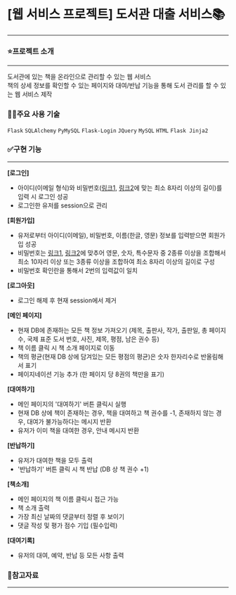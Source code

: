 # [웹 서비스 프로젝트] 도서관 대출 서비스📚

---

### ⭐️프로젝트 소개

---

도서관에 있는 책을 온라인으로 관리할 수 있는 웹 서비스  
책의 상세 정보를 확인할 수 있는 페이지와 대여/반납 기능을 통해 도서 관리를 할 수 있는 웹 서비스 제작

### 👩‍💻주요 사용 기술

`Flask` `SQLAlchemy` `PyMySQL` `Flask-Login` `JQuery` `MySQL` `HTML` `Flask Jinja2`

### ✅구현 기능

---

**[로그인]**

- 아이디(이메일 형식)와 비밀번호([링크1](<https://www.law.go.kr/%ED%96%89%EC%A0%95%EA%B7%9C%EC%B9%99/(%EA%B0%9C%EC%9D%B8%EC%A0%95%EB%B3%B4%EB%B3%B4%ED%98%B8%EC%9C%84%EC%9B%90%ED%9A%8C)%EA%B0%9C%EC%9D%B8%EC%A0%95%EB%B3%B4%EC%9D%98%EA%B8%B0%EC%88%A0%EC%A0%81%C2%B7%EA%B4%80%EB%A6%AC%EC%A0%81%EB%B3%B4%ED%98%B8%EC%A1%B0%EC%B9%98%EA%B8%B0%EC%A4%80/(2020-5,20200811)>), [링크2](https://www.kisa.or.kr/public/laws/laws3_View.jsp?cPage=7&mode=view&p_No=259&b_No=259&d_No=102&ST=T&SV=)에 맞는 최소 8자리 이상의 길이)를 입력 시 로그인 성공
- 로그인한 유저를 session으로 관리

**[회원가입]**

- 유저로부터 아이디(이메일), 비밀번호, 이름(한글, 영문) 정보를 입력받으면 회원가입 성공
- 비밀번호는 [링크1](<https://www.law.go.kr/%ED%96%89%EC%A0%95%EA%B7%9C%EC%B9%99/(%EA%B0%9C%EC%9D%B8%EC%A0%95%EB%B3%B4%EB%B3%B4%ED%98%B8%EC%9C%84%EC%9B%90%ED%9A%8C)%EA%B0%9C%EC%9D%B8%EC%A0%95%EB%B3%B4%EC%9D%98%EA%B8%B0%EC%88%A0%EC%A0%81%C2%B7%EA%B4%80%EB%A6%AC%EC%A0%81%EB%B3%B4%ED%98%B8%EC%A1%B0%EC%B9%98%EA%B8%B0%EC%A4%80/(2020-5,20200811)>), [링크2](https://www.kisa.or.kr/public/laws/laws3_View.jsp?cPage=7&mode=view&p_No=259&b_No=259&d_No=102&ST=T&SV=)에 맞추어 영문, 숫자, 특수문자 중 2종류 이상을 조합해서 최소 10자리 이상 또는 3종류 이상을 조합하여 최소 8자리 이상의 길이로 구성
- 비밀번호 확인란을 통해서 2번의 입력값이 일치

**[로그아웃]**

- 로그인 해제 후 현재 session에서 제거

**[메인 페이지]**

- 현재 DB에 존재하는 모든 책 정보 가져오기 (제목, 출판사, 작가, 출판일, 총 페이지수, 국제 표준 도서 번호, 사진, 제목, 평점, 남은 권수 등)
- 책 이름 클릭 시 책 소개 페이지로 이동
- 책의 평균(현재 DB 상에 담겨있는 모든 평점의 평균)은 숫자 한자리수로 반올림해서 표기
- 페이지네이션 기능 추가 (한 페이지 당 8권의 책만을 표기)

**[대여하기]**

- 메인 페이지의 '대여하기' 버튼 클릭시 실행
- 현재 DB 상에 책이 존재하는 경우, 책을 대여하고 책 권수를 -1, 존재하지 않는 경우, 대여가 불가능하다는 메시지 반환
- 유저가 이미 책을 대여한 경우, 안내 메시지 반환

**[반납하기]**

- 유저가 대여한 책을 모두 출력
- '반납하기' 버튼 클릭 시 책 반납 (DB 상 책 권수 +1)

**[책소개]**

- 메인 페이지의 책 이름 클릭시 접근 가능
- 책 소개 출력
- 가장 최신 날짜의 댓글부터 정렬 후 보이기
- 댓글 작성 및 평가 점수 기입 (필수입력)

**[대여기록]**

- 유저의 대여, 예약, 반납 등 모든 사항 출력

### 🔗참고자료

---
